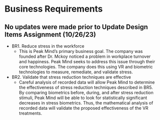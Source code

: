 # Business Requirements
## No updates were made prior to Update Design Items Assignment (10/26/23)

* BR1. Reduce stress in the workforce 
   * This is Peak Mind’s primary business goal. The company was founded after Dr. Mckoy noticed a problem in workplace turnover and happiness. Peak Mind seeks to address this issue through their core technologies. The company does this using VR and biometric technologies to measure, remediate, and validate stress.
* BR2. Validate that stress reduction techniques are effective
   * Careful analysis of recorded data will allow Peak Mind to determine the effectiveness of stress reduction techniques described in BR5. By comparing biometrics before, during, and after stress reduction stimuli, Peak Mind will be able to look for statistically significant decreases in stress biometrics. Thus, the mathematical analysis of recorded data will validate the proposed effectiveness of the VR treatments.
